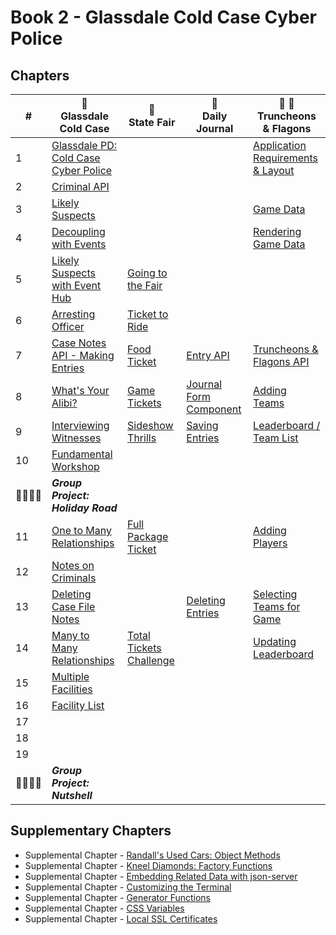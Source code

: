 # Book 2 - Glassdale Cold Case Cyber Police

## Chapters

| #  | 🚓 <br/> Glassdale Cold Case | 🎢 <br/> State Fair | 📔 <br/> Daily Journal | 🏏 🍺 <br/>Truncheons &amp; Flagons |
|--|--|--|--|--|
| 1 | [Glassdale PD: Cold Case Cyber Police](./chapters/GLASSDALE_PD_INTRO.md) |  |  | [Application Requirements & Layout](./chapters/TF_STRUCTURE_LAYOUT.md) |
| 2 | [Criminal API](./chapters/GLASSDALE_CRIMINAL_API.md) |  |  |  |
| 3 | [Likely Suspects](./chapters/GLASSDALE_CRIMINAL_HISTORY.md) |  |  | [Game Data](./chapters/TF_GAME_DATA.md) |
| 4 | [Decoupling with Events](./chapters/GLASSDALE_DECOUPLING.md) |  |  | [Rendering Game Data](./chapters/TF_GAME_RENDER.md) |
| 5 | [Likely Suspects with Event Hub](./chapters/GLASSDALE_EVENT_HUB.md) | [Going to the Fair](./chapters/SF_SETUP.md) |  |  |
| 6 | [Arresting Officer](./chapters/GLASSDALE_ARRESTING_OFFICERS.md) | [Ticket to Ride](./chapters/SF_RIDE_TICKET.md) |  |  |
| 7 | [Case Notes API - Making Entries](./chapters/GLASSDALE_NOTES_API.md) | [Food Ticket](./chapters/SF_FOOD_TICKET.md) | [Entry API](./chapters/DAILY_JOURNAL_FETCHING.md) | [Truncheons &amp; Flagons API](./chapters/TF_API.md) |
| 8 | [What's Your Alibi?](./chapters/GLASSDALE_ALIBI.md) | [Game Tickets](./chapters/SF_GAME_TICKET.md) | [Journal Form Component](./chapters/DAILY_JOURNAL_FORM_COMPONENT.md) | [Adding Teams](./chapters/TF_FORMS.md) |
| 9 | [Interviewing Witnesses](./chapters/GLASSDALE_WITNESSES.md) | [Sideshow Thrills](./chapters/SF_SIDESHOW_TICKET.md) |  [Saving Entries](./chapters/DAILY_JOURNAL_SAVING_ENTRIES.md) | [Leaderboard / Team List](./chapters/TF_LEADERBOARD_TEAMS.md) |
| 10 | [Fundamental Workshop](./chapters/EVENTS_WORKSHOP.md) |  |  |  |
| 👨‍👨‍👦‍👦 | **_Group Project: Holiday Road_** |  |  |  |
| 11 | [One to Many Relationships](./chapters/ONE_MANY.md) | [Full Package Ticket](./chapters/SF_PACKAGE_TICKET.md) |  | [Adding Players](./chapters/TF_PLAYER_FORM.md) |  |
| 12 | [Notes on Criminals](./chapters/GLASSDALE_CRIMINAL_NOTES.md) |  |  |
| 13 | [Deleting Case File Notes](./chapters/GLASSDALE_DELETE_NOTES.md) |  | [Deleting Entries](./chapters/DAILY_JOURNAL_DELETING_ENTRIES.md) | [Selecting Teams for Game](./chapters/TF_CHOOSE_TEAMS.md) |
| 14 | [Many to Many Relationships](./chapters/MANY_MANY.md) | [Total Tickets Challenge](./chapters/SF_CUSTOMER_COUNT.md) |  | [Updating Leaderboard](./chapters/TF_GAME_SCORES.md) |
| 15 | [Multiple Facilities](./chapters/GLASSDALE_CRIMINAL_FACILITIES.md) |  |  |  |
| 16 | [Facility List](./chapters/GLASSDALE_FACILITY_LIST.md) |  |  |  |
| 17 |  |  |  |  |
| 18 |  |  |  |  |
| 19 |  |  |  |  |
| 👨‍👨‍👦‍👦 | **_Group Project: Nutshell_** |  |  |  |

## Supplementary Chapters

* Supplemental Chapter - [Randall's Used Cars: Object Methods](./chapters/JS_OBJECT_METHODS.md)
* Supplemental Chapter - [Kneel Diamonds: Factory Functions](./chapters/JS_FACTORY_FUNCTION.md)
* Supplemental Chapter - [Embedding Related Data with json-server](./chapters/JS_JSON_SERVER_RELATIONSHIPS.md)
* Supplemental Chapter - [Customizing the Terminal](./chapters/CLI_PERSONALIZATION.md)
* Supplemental Chapter - [Generator Functions](./chapters/JS_GENERATOR_FUNCTION.md)
* Supplemental Chapter - [CSS Variables](./chapters/CSS_VARIABLES.md)
* Supplemental Chapter - [Local SSL Certificates](./chapters/LOCAL_CERTS.md)
